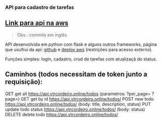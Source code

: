 ### API para cadastro de tarefas
## [Link para api na aws](https://api.vtrcordeiro.online/)

> Obs.: commits em inglês.

API desenvolvida em python com flask e alguns outros frameworks, página que usufrui da api: [github](https://github.com/VitorCdSouza/web-page) e [deploy aws](https://vtrcordeiro.online/) (restrições para acesso externo).

Funções simples: login, cadastro, crud de tarefas com atualizaçã do status.

## Caminhos (todos necessitam de token junto a requisição):
GET      get all                  https://api.vtrcordeiro.online/todos (parametros: ?per_page= ?page=)
GET      get by id                https://api.vtrcordeiro.online/todos/<id>
POST     new todo                 https://api.vtrcordeiro.online/todos/ (body: title, description, status)
PUT      update todo status       https://api.vtrcordeiro.online/todos/<id> (body: status)
DELETE   delete todo              https://api.vtrcordeiro.online/todos/<id>
